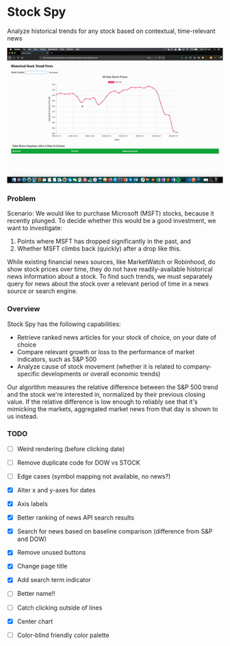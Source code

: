 # Stock Spy

Analyze historical trends for any stock based on contextual, time-relevant news

![](stockspy_demo.gif)

### Problem 
Scenario: We would like to purchase Microsoft (MSFT) stocks, because it recently plunged. To decide whether this would be a good investment, we want to investigate:

1. Points where MSFT has dropped significantly in the past, and
2. Whether MSFT climbs back (quickly) after a drop like this.

While existing financial news sources, like MarketWatch or Robinhood, do show stock prices over time, they do not have readily-available historical news information about a stock. To find such trends, we must separately query for news about the stock over a relevant period of time in a news source or search engine.

### Overview
Stock Spy has the following capabilities:
* Retrieve ranked news articles for your stock of choice, on your date of choice
* Compare relevant growth or loss to the performance of market indicators, such as S&P 500
* Analyze cause of stock movement (whether it is related to company-specific developments or overall economic trends)

Our algorithm measures the relative difference between the S&P 500 trend and the stock we're interested in, normalized by their previous closing value. If the relative difference is low enough to reliably see that it's mimicking the markets, aggregated market news from that day is shown to us instead.

### TODO

- [ ] Weird rendering (before clicking date)
- [ ] Remove duplicate code for DOW vs STOCK

- [ ] Edge cases (symbol mapping not available, no news?)
- [x] Alter x and y-axes for dates
- [x] Axis labels
- [x] Better ranking of news API search results 
- [x] Search for news based on baseline comparison (difference from S&P and DOW)
- [x] Remove unused buttons
- [x] Change page title
- [x] Add search term indicator
- [ ] Better name!! 
- [ ] Catch clicking outside of lines
- [x] Center chart 
- [ ] Color-blind friendly color palette